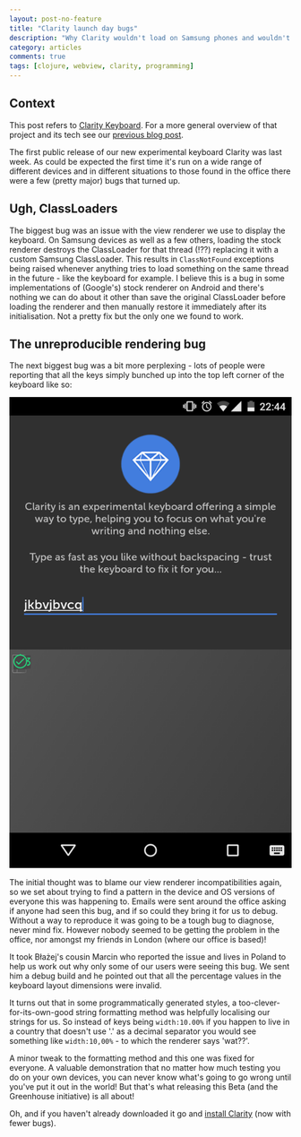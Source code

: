 ```yaml
---
layout: post-no-feature
title: "Clarity launch day bugs"
description: "Why Clarity wouldn't load on Samsung phones and wouldn't render in Poland!"
category: articles
comments: true
tags: [clojure, webview, clarity, programming]
---
```


## Context

This post refers to [Clarity Keyboard](https://play.google.com/store/apps/details?id=com.swiftkey.clarity.keyboard&referrer=utm_source%3Dadamblog%26utm_medium%3Dblog%26utm_content%3Dprogrammingpost). For a more general overview of that project and its tech see our [previous blog post](/articles/clarity-keyboard-uses-clojure/).

The first public release of our new experimental keyboard Clarity was last week. As could be expected the first time it's run on a wide range of different devices and in different situations to those found in the office there were a few (pretty major) bugs that turned up.

## Ugh, ClassLoaders

The biggest bug was an issue with the view renderer we use to display the keyboard. On Samsung devices as well as a few others, loading the stock renderer destroys the ClassLoader for that thread (!??) replacing it with a custom Samsung ClassLoader. This results in `ClassNotFound` exceptions being raised whenever anything tries to load something on the same thread in the future - like the keyboard for example. I believe this is a bug in some implementations of (Google's) stock renderer on Android and there's nothing we can do about it other than save the original ClassLoader before loading the renderer and then manually restore it immediately after its initialisation. Not a pretty fix but the only one we found to work.

## The unreproducible rendering bug

The next biggest bug was a bit more perplexing - lots of people were reporting that all the keys simply bunched up into the top left corner of the keyboard like so:

<img src="/images/ClarityLocalisationBug.png" alt="An example of the bug in action"/>

The initial thought was to blame our view renderer incompatibilities again, so we set about trying to find a pattern in the device and OS versions of everyone this was happening to. Emails were sent around the office asking if anyone had seen this bug, and if so could they bring it for us to debug. Without a way to reproduce it was going to be a tough bug to diagnose, never mind fix. However nobody seemed to be getting the problem in the office, nor amongst my friends in London (where our office is based)!

It took Błażej's cousin Marcin who reported the issue and lives in Poland to help us work out why only some of our users were seeing this bug. We sent him a debug build and he pointed out that all the percentage values in the keyboard layout dimensions were invalid.

It turns out that in some programmatically generated styles, a too-clever-for-its-own-good string formatting method was helpfully localising our strings for us. So instead of keys being `width:10.00%` if you happen to live in a country that doesn't use '.' as a decimal separator you would see something like `width:10,00%` - to which the renderer says 'wat??'.

A minor tweak to the formatting method and this one was fixed for everyone. A valuable demonstration that no matter how much testing you do on your own devices, you can never know what's going to go wrong until you've put it out in the world! But that's what releasing this Beta (and the Greenhouse initiative) is all about!

Oh, and if you haven't already downloaded it go and [install Clarity](https://play.google.com/store/apps/details?id=com.swiftkey.clarity.keyboard&referrer=utm_source%3Dadamblog%26utm_medium%3Dblog%26utm_content%3Dprogrammingpost) (now with fewer bugs).

